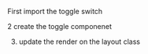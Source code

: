 First import the toggle switch

2 create the toggle componenet

3. update the render on the layout class